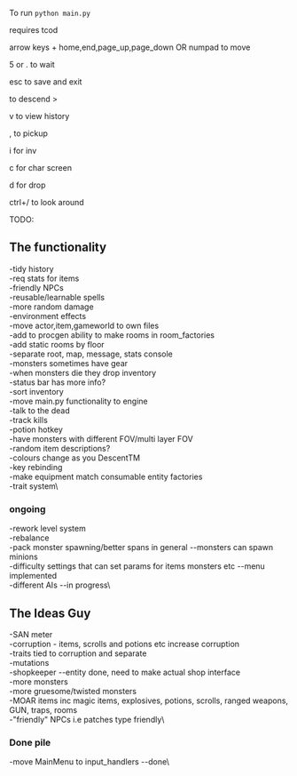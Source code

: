 
To run `python main.py`

requires tcod

arrow keys + home,end,page_up,page_down OR numpad to move

5 or . to wait

esc to save and exit

to descend >

v to view history

, to pickup

i for inv

c for char screen

d for drop

ctrl+/ to look around

TODO: 

## The functionality

-tidy history\
-req stats for items\
-friendly NPCs\
-reusable/learnable spells\
-more random damage\
-environment effects\
-move actor,item,gameworld to own files\
-add to procgen ability to make rooms in room_factories\
-add static rooms by floor\
-separate root, map, message, stats console\
-monsters sometimes have gear\
-when monsters die they drop inventory\
-status bar has more info?\
-sort inventory\
-move main.py functionality to engine\
-talk to the dead\
-track kills\
-potion hotkey\
-have monsters with different FOV/multi layer FOV\
-random item descriptions?\
-colours change as you DescentTM\
-key rebinding\
-make equipment match consumable entity factories\
-trait system\

### ongoing
-rework level system\
-rebalance\
-pack monster spawning/better spans in general --monsters can spawn minions\
-difficulty settings that can set params for items monsters etc --menu implemented\
-different AIs --in progress\

## The Ideas Guy

-SAN meter\
-corruption - items, scrolls and potions etc increase corruption\
-traits tied to corruption and separate\
-mutations\
-shopkeeper --entity done, need to make actual shop interface\
-more monsters\
-more gruesome/twisted monsters\
-MOAR items inc magic items, explosives, potions, scrolls, ranged weapons, GUN, traps, rooms\
-"friendly" NPCs i.e patches type friendly\

### Done pile
-move MainMenu to input_handlers --done\
